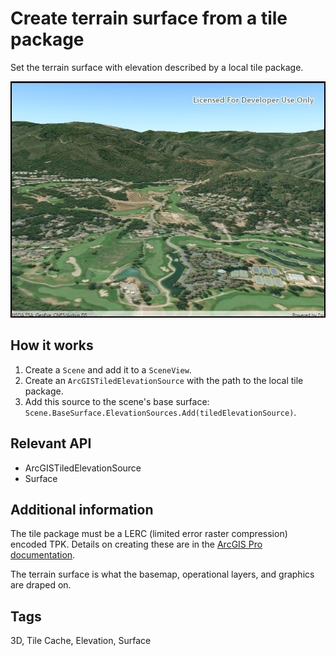 # Create terrain surface from a tile package

Set the terrain surface with elevation described by a local tile package.

![screenshot](CreateTerrainSurfaceFromTilePackage.jpg)

## How it works

1. Create a `Scene` and add it to a `SceneView`.
2. Create an `ArcGISTiledElevationSource` with the path to the local tile package.
3. Add this source to the scene's base surface: `Scene.BaseSurface.ElevationSources.Add(tiledElevationSource)`.

## Relevant API

* ArcGISTiledElevationSource
* Surface

## Additional information

The tile package must be a LERC (limited error raster compression) encoded TPK. Details on creating these are in the [ArcGIS Pro documentation](https://pro.arcgis.com/en/pro-app/help/sharing/overview/tile-package.htm).

The terrain surface is what the basemap, operational layers, and graphics are draped on.

## Tags

3D, Tile Cache, Elevation, Surface
